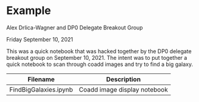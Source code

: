 # Example

Alex Drlica-Wagner and DP0 Delegate Breakout Group

Friday September 10, 2021

This was a quick notebook that was hacked together by the DP0 delegate breakout group on September 10, 2021. The intent was to put together a quick notebook to scan through coadd images and try to find a big galaxy.

| Filename    | Description |
| ----------- | ----------- |
| FindBigGalaxies.ipynb | Coadd image display notebook |
